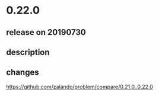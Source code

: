 # 0.22.0

## release on 20190730

## description

## changes

<a href="https://github.com/zalando/problem/compare/0.21.0..0.22.0">https://github.com/zalando/problem/compare/0.21.0..0.22.0</a>

